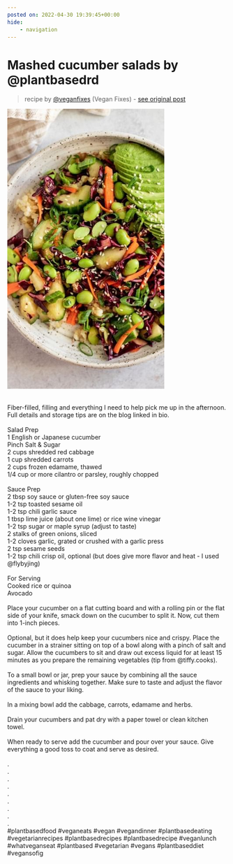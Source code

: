 ```yaml
---
posted on: 2022-04-30 19:39:45+00:00
hide:
    - navigation
---
```


# Mashed cucumber salads by @plantbasedrd 

> recipe by [@veganfixes](https://www.instagram.com/veganfixes/) 
(Vegan Fixes) - [see original post](https://instagram.com/p/Cc_LuGkhFN4)

![](../img/veganfixes_30-04-2022_1904.png)

\
Fiber-filled, filling and everything I need to help pick me up in the afternoon. Full details and storage tips are on the blog linked in bio.\
\
Salad Prep\
1 English or Japanese cucumber\
Pinch Salt & Sugar\
2 cups shredded red cabbage\
1 cup shredded carrots\
2 cups frozen edamame, thawed\
1/4 cup or more cilantro or parsley, roughly chopped\
\
Sauce Prep\
2 tbsp soy sauce or gluten-free soy sauce\
1-2 tsp toasted sesame oil\
1-2 tsp chili garlic sauce\
1 tbsp lime juice (about one lime) or rice wine vinegar\
1-2 tsp sugar or maple syrup (adjust to taste)\
2 stalks of green onions, sliced\
1-2 cloves garlic, grated or crushed with a garlic press\
2 tsp sesame seeds\
1-2 tsp chili crisp oil, optional (but does give more flavor and heat - I used @flybyjing)\
\
For Serving\
Cooked rice or quinoa\
Avocado\
\
Place your cucumber on a flat cutting board and with a rolling pin or the flat side of your knife, smack down on the cucumber to split it. Now, cut them into 1-inch pieces.\
\
Optional, but it does help keep your cucumbers nice and crispy. Place the cucumber in a strainer sitting on top of a bowl along with a pinch of salt and sugar. Allow the cucumbers to sit and draw out excess liquid for at least 15 minutes as you prepare the remaining vegetables (tip from @tiffy.cooks). \
\
To a small bowl or jar, prep your sauce by combining all the sauce ingredients and whisking together. Make sure to taste and adjust the flavor of the sauce to your liking.\
\
In a mixing bowl add the cabbage, carrots, edamame and herbs.\
\
Drain your cucumbers and pat dry with a paper towel or clean kitchen towel.\
\
When ready to serve add the cucumber and pour over your sauce. Give everything a good toss to coat and serve as desired.\
\
.\
.\
.\
.\
.\
.\
.\
.\
.\
\#plantbasedfood \#veganeats \#vegan \#vegandinner \#plantbasedeating \#vegetarianrecipes \#plantbasedrecipes \#plantbasedrecipe \#veganlunch \#whatveganseat \#plantbased \#vegetarian \#vegans \#plantbaseddiet \#vegansofig 